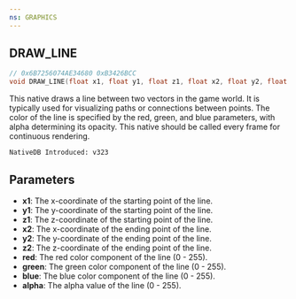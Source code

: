 ```yaml
---
ns: GRAPHICS
---
```

## DRAW_LINE

```c
// 0x6B7256074AE34680 0xB3426BCC
void DRAW_LINE(float x1, float y1, float z1, float x2, float y2, float z2, int red, int green, int blue, int alpha);
```

This native draws a line between two vectors in the game world. It is typically used for visualizing paths or connections between points. The color of the line is specified by the red, green, and blue parameters, with alpha determining its opacity. This native should be called every frame for continuous rendering.

```
NativeDB Introduced: v323
```

## Parameters
* **x1**: The x-coordinate of the starting point of the line.
* **y1**: The y-coordinate of the starting point of the line.
* **z1**: The z-coordinate of the starting point of the line.
* **x2**: The x-coordinate of the ending point of the line.
* **y2**: The y-coordinate of the ending point of the line.
* **z2**: The z-coordinate of the ending point of the line.
* **red**: The red color component of the line (0 - 255).
* **green**: The green color component of the line (0 - 255).
* **blue**: The blue color component of the line (0 - 255).
* **alpha**: The alpha value of the line (0 - 255).
